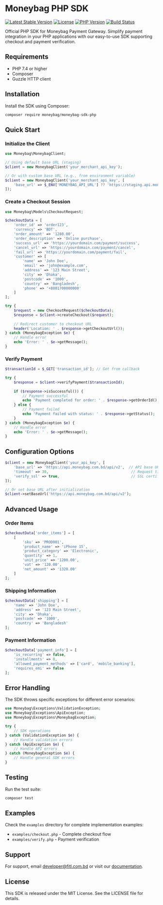 # Moneybag PHP SDK

[![Latest Stable Version](https://img.shields.io/badge/version-v1.0.0-blue)](https://github.com/moneybag/moneybag-sdk-php)
[![License](https://img.shields.io/badge/license-MIT-green)](LICENSE)
[![PHP Version](https://img.shields.io/badge/php-%3E%3D7.4-8892BF)](https://php.net)
[![Build Status](https://img.shields.io/badge/build-passing-brightgreen)](https://github.com/moneybag/moneybag-sdk-php)

Official PHP SDK for Moneybag Payment Gateway. Simplify payment integration in your PHP applications with our easy-to-use SDK supporting checkout and payment verification.

## Requirements

- PHP 7.4 or higher
- Composer
- Guzzle HTTP client

## Installation

Install the SDK using Composer:

```bash
composer require moneybag/moneybag-sdk-php
```

## Quick Start

### Initialize the Client

```php
use Moneybag\MoneybagClient;

// Using default base URL (staging)
$client = new MoneybagClient('your_merchant_api_key');

// Or with custom base URL (e.g., from environment variable)
$client = new MoneybagClient('your_merchant_api_key', [
    'base_url' => $_ENV['MONEYBAG_API_URL'] ?? 'https://staging.api.moneybag.com.bd/api/v2'
]);
```

### Create a Checkout Session

```php
use Moneybag\Models\CheckoutRequest;

$checkoutData = [
    'order_id' => 'order123',
    'currency' => 'BDT',
    'order_amount' => '1280.00',
    'order_description' => 'Online purchase',
    'success_url' => 'https://yourdomain.com/payment/success',
    'cancel_url' => 'https://yourdomain.com/payment/cancel',
    'fail_url' => 'https://yourdomain.com/payment/fail',
    'customer' => [
        'name' => 'John Doe',
        'email' => 'john@example.com',
        'address' => '123 Main Street',
        'city' => 'Dhaka',
        'postcode' => '1000',
        'country' => 'Bangladesh',
        'phone' => '+8801700000000'
    ]
];

try {
    $request = new CheckoutRequest($checkoutData);
    $response = $client->createCheckout($request);
    
    // Redirect customer to checkout URL
    header('Location: ' . $response->getCheckoutUrl());
} catch (MoneybagException $e) {
    // Handle error
    echo 'Error: ' . $e->getMessage();
}
```

### Verify Payment

```php
$transactionId = $_GET['transaction_id']; // Get from callback

try {
    $response = $client->verifyPayment($transactionId);
    
    if ($response->isSuccessful()) {
        // Payment successful
        echo 'Payment completed for order: ' . $response->getOrderId();
    } else {
        // Payment failed
        echo 'Payment failed with status: ' . $response->getStatus();
    }
} catch (MoneybagException $e) {
    // Handle error
    echo 'Error: ' . $e->getMessage();
}
```

## Configuration Options

```php
$client = new MoneybagClient('your_api_key', [
    'base_url' => 'https://api.moneybag.com.bd/api/v2',  // API base URL
    'timeout' => 30,                                      // Request timeout in seconds
    'verify_ssl' => true,                                 // SSL certificate verification
]);

// Or set base URL after initialization
$client->setBaseUrl('https://api.moneybag.com.bd/api/v2');
```

## Advanced Usage

### Order Items

```php
$checkoutData['order_items'] = [
    [
        'sku' => 'PROD001',
        'product_name' => 'iPhone 15',
        'product_category' => 'Electronic',
        'quantity' => 1,
        'unit_price' => '1200.00',
        'vat' => '120.00',
        'net_amount' => '1320.00'
    ]
];
```

### Shipping Information

```php
$checkoutData['shipping'] = [
    'name' => 'John Doe',
    'address' => '123 Main Street',
    'city' => 'Dhaka',
    'postcode' => '1000',
    'country' => 'Bangladesh'
];
```

### Payment Information

```php
$checkoutData['payment_info'] = [
    'is_recurring' => false,
    'installments' => 0,
    'allowed_payment_methods' => ['card', 'mobile_banking'],
    'requires_emi' => false
];
```

## Error Handling

The SDK throws specific exceptions for different error scenarios:

```php
use Moneybag\Exceptions\ValidationException;
use Moneybag\Exceptions\ApiException;
use Moneybag\Exceptions\MoneybagException;

try {
    // SDK operations
} catch (ValidationException $e) {
    // Handle validation errors
} catch (ApiException $e) {
    // Handle API errors
} catch (MoneybagException $e) {
    // Handle general SDK errors
}
```

## Testing

Run the test suite:

```bash
composer test
```

## Examples

Check the `examples` directory for complete implementation examples:

- `examples/checkout.php` - Complete checkout flow
- `examples/verify.php` - Payment verification

## Support

For support, email developer@fitl.com.bd or visit our [documentation](https://docs.moneybag.com.bd).

## License

This SDK is released under the MIT License. See the LICENSE file for details.

